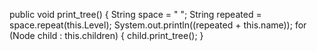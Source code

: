 public void print_tree() {
        String space = "  ";
        String repeated = space.repeat(this.Level);
        System.out.println((repeated + this.name));
        for (Node child : this.children) {
            child.print_tree();
        }
